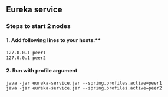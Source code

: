 ## Eureka service
### Steps to start 2 nodes
#### 1. Add following lines to your hosts:**
```shell
127.0.0.1 peer1
127.0.0.1 peer2
```

#### 2. Run with profile argument
```shell
java -jar eureka-service.jar --spring.profiles.active=peer1
java -jar eureka-service.jar --spring.profiles.active=peer2
```